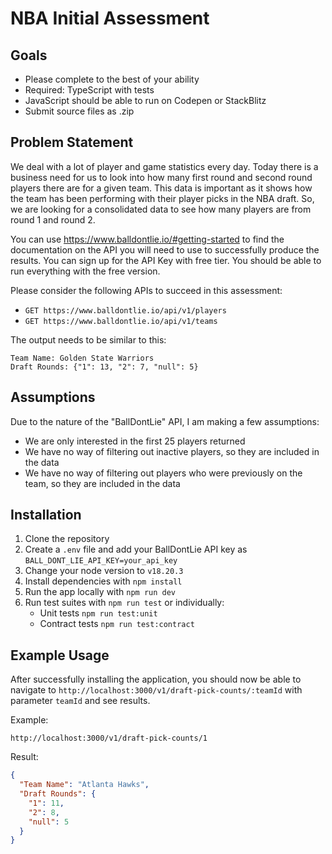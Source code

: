 # NBA Initial Assessment

## Goals
- Please complete to the best of your ability
- Required: TypeScript with tests
- JavaScript should be able to run on Codepen or StackBlitz
- Submit source files as .zip

## Problem Statement
We deal with a lot of player and game statistics every day. Today there is a business need for us to look into how many first round and second round players there are for a given team. This data is important as it shows how the team has been performing with their player picks in the NBA draft. So, we are looking for a consolidated data to see how many players are from round 1 and round 2.

You can use https://www.balldontlie.io/#getting-started to find the documentation on the API you will need to use to successfully produce the results. You can sign up for the API Key with free tier. You should be able to run everything with the free version.

Please consider the following APIs to succeed in this assessment:

- `GET https://www.balldontlie.io/api/v1/players`
- `GET https://www.balldontlie.io/api/v1/teams`

The output needs to be similar to this:

```text
Team Name: Golden State Warriors
Draft Rounds: {"1": 13, "2": 7, "null": 5}
```

## Assumptions
Due to the nature of the "BallDontLie" API, I am making a few assumptions:
- We are only interested in the first 25 players returned
- We have no way of filtering out inactive players, so they are included in the data
- We have no way of filtering out players who were previously on the team, so they are included in the data

## Installation
1. Clone the repository
2. Create a `.env` file and add your BallDontLie API key as `BALL_DONT_LIE_API_KEY=your_api_key`
3. Change your node version to `v18.20.3`
4. Install dependencies with `npm install`
5. Run the app locally with `npm run dev`
6. Run test suites with `npm run test` or individually:
    - Unit tests `npm run test:unit`
    - Contract tests `npm run test:contract`

## Example Usage
After successfully installing the application, you should now be able to navigate to `http://localhost:3000/v1/draft-pick-counts/:teamId` with parameter `teamId` and see results.

Example:
```text
http://localhost:3000/v1/draft-pick-counts/1
```

Result:
```json
{
  "Team Name": "Atlanta Hawks",
  "Draft Rounds": {
    "1": 11,
    "2": 8,
    "null": 5
  }
}
```
